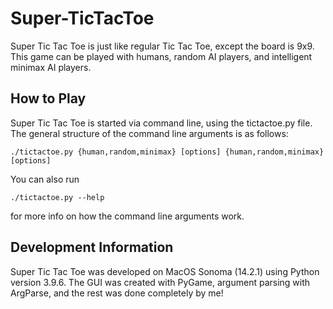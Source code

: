# Super-TicTacToe
Super Tic Tac Toe is just like regular Tic Tac Toe, except the board is 9x9. This game can be played with humans, random AI players, and intelligent minimax AI players.
## How to Play
Super Tic Tac Toe is started via command line, using the tictactoe.py file. The general structure of the command line arguments is as follows:
```
./tictactoe.py {human,random,minimax} [options] {human,random,minimax} [options]
```
You can also run
```
./tictactoe.py --help
```
for more info on how the command line arguments work.
## Development Information
Super Tic Tac Toe was developed on MacOS Sonoma (14.2.1) using Python version 3.9.6. The GUI was created with PyGame, argument parsing with ArgParse, and the rest was done completely by me!
